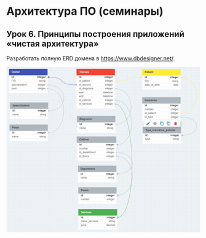# Архитектура ПО (семинары)

## Урок 6. Принципы построения приложений «чистая архитектура»
Разработать полную ERD домена в https://www.dbdesigner.net/.

![ERD-диаграмма поликлиники](src/homework/ERD_clinic_diagram.JPG)